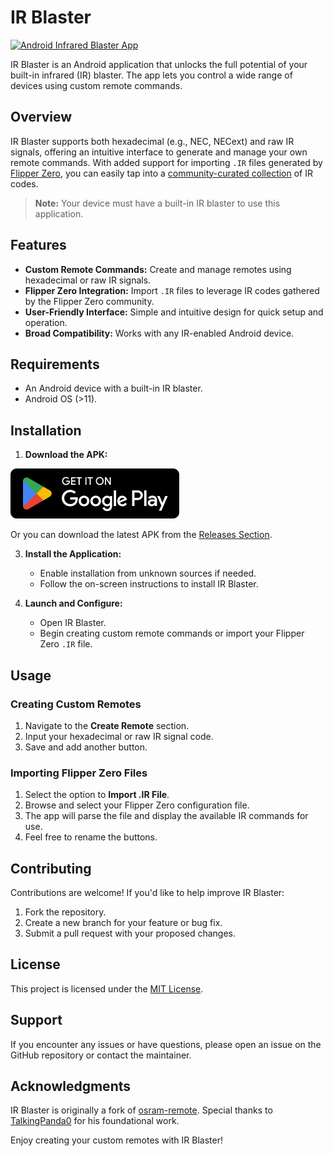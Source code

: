 # IR Blaster

<a href="https://play.google.com/store/apps/details?id=org.nslabs.ir_blaster">
  <img src="https://github.com/user-attachments/assets/8531b640-4436-46da-a709-6a6014bdf3f6" alt="Android Infrared Blaster App">
</a>

IR Blaster is an Android application that unlocks the full potential of your built-in infrared (IR) blaster. The app lets you control a wide range of devices using custom remote commands.

## Overview

IR Blaster supports both hexadecimal (e.g., NEC, NECext) and raw IR signals, offering an intuitive interface to generate and manage your own remote commands. With added support for importing `.IR` files generated by [Flipper Zero](https://flipperzero.one/), you can easily tap into a [community-curated collection](https://github.com/Lucaslhm/Flipper-IRDB) of IR codes.

> **Note:** Your device must have a built-in IR blaster to use this application.

## Features

- **Custom Remote Commands:** Create and manage remotes using hexadecimal or raw IR signals.
- **Flipper Zero Integration:** Import `.IR` files to leverage IR codes gathered by the Flipper Zero community.
- **User-Friendly Interface:** Simple and intuitive design for quick setup and operation.
- **Broad Compatibility:** Works with any IR-enabled Android device.

## Requirements

- An Android device with a built-in IR blaster.
- Android OS (>11).

## Installation

1. **Download the APK:**
   
[<img src="https://raw.githubusercontent.com/pioug/google-play-badges/06ccd9252af1501613da2ca28eaffe31307a4e6d/svg/English.svg"
     alt="Get it on Google Play"
     height="80">](https://play.google.com/store/apps/details?id=org.nslabs.ir_blaster)
     
Or you can download the latest APK from the [Releases Section](https://github.com/iodn/android-ir-blaster/releases/latest).

3. **Install the Application:**
   - Enable installation from unknown sources if needed.
   - Follow the on-screen instructions to install IR Blaster.

4. **Launch and Configure:**
   - Open IR Blaster.
   - Begin creating custom remote commands or import your Flipper Zero `.IR` file.

## Usage

### Creating Custom Remotes

1. Navigate to the **Create Remote** section.
2. Input your hexadecimal or raw IR signal code.
3. Save and add another button.

### Importing Flipper Zero Files

1. Select the option to **Import .IR File**.
2. Browse and select your Flipper Zero configuration file.
3. The app will parse the file and display the available IR commands for use.
4. Feel free to rename the buttons.

## Contributing

Contributions are welcome! If you'd like to help improve IR Blaster:

1. Fork the repository.
2. Create a new branch for your feature or bug fix.
3. Submit a pull request with your proposed changes.

## License

This project is licensed under the [MIT License](LICENSE).

## Support

If you encounter any issues or have questions, please open an issue on the GitHub repository or contact the maintainer.

## Acknowledgments

IR Blaster is originally a fork of [osram-remote](https://github.com/TalkingPanda0/osram-remote). Special thanks to [TalkingPanda0](https://github.com/TalkingPanda0) for his foundational work.

Enjoy creating your custom remotes with IR Blaster!
